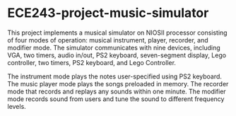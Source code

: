 # ECE243-project-music-simulator
This project implements a musical simulator on NIOSII processor consisting of four modes of operation: musical instrument, player, recorder, and modifier mode.
The simulator communicates with nine devices, including VGA, two timers, audio in/out, PS2 keyboard, seven-segment display, Lego controller, two timers, PS2 keyboard, and Lego Controller.  

The instrument mode plays the notes user-specified using PS2 keyboard.
The music player mode plays the songs preloaded in memory.
The recorder mode that records and replays any sounds within one minute.
The modifier mode records sound from users and tune the sound to different frequency levels.
